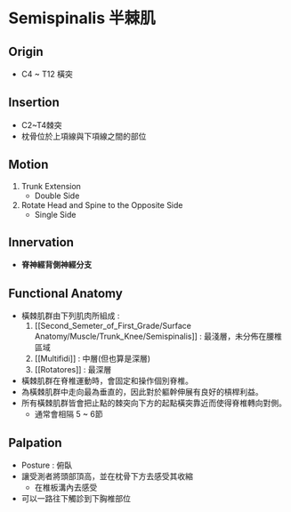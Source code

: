 # Semispinalis 半棘肌
## Origin
* C4 ~ T12 橫突  

## Insertion
* C2~T4棘突
* 枕骨位於上項線與下項線之間的部位  

## Motion
1. Trunk Extension
	* Double Side
2. Rotate Head and Spine to the Opposite Side
	* Single Side  

## Innervation
* **脊神經背側神經分支**  

## Functional Anatomy
* 橫棘肌群由下列肌肉所組成 : 
	1. [[Second_Semeter_of_First_Grade/Surface Anatomy/Muscle/Trunk_Knee/Semispinalis]]	: 最淺層，未分佈在腰椎區域
	2. [[Multifidi]] : 中層(但也算是深層)
	3. [[Rotatores]] : 最深層
* 橫棘肌群在脊椎運動時，會固定和操作個別脊椎。
* 為橫棘肌群中走向最為垂直的，因此對於軀幹伸展有良好的槓桿利益。
* 所有橫棘肌群皆會把止點的棘突向下方的起點橫突靠近而使得脊椎轉向對側。
	* 通常會相隔 5 ~ 6節  

## Palpation
* Posture : 俯臥
* 讓受測者將頭部頂高，並在枕骨下方去感受其收縮
	* 在椎板溝內去感受
* 可以一路往下觸診到下胸椎部位
